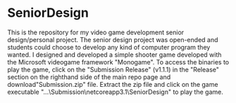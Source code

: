 # SeniorDesign
This is the repository for my video game development senior design/personal project. The senior design project was open-ended and students could choose to develop any kind of computer program they wanted. I designed and developed a simple shooter game developed with the Microsoft videogame framework "Monogame". To access the binaries to play the game, click on the "Submission Release" (v1.1.1) in the "Release" section on the righthand side of the main repo page and download"Submission.zip" file. Extract the zip file and click on the game executable "...\Submission\netcoreapp3.1\SeniorDesign" to play the game.
